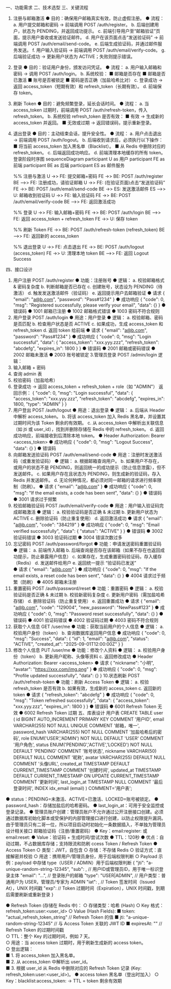 一、功能需求
二、技术选型
三、关键流程
1. 注册与邮箱激活
● 目的：确保用户邮箱真实有效，防止虚假注册。
● 流程：
  a. 用户提交邮箱和密码 → 前端调用 POST /auth/register。
  b. 后端创建用户，状态为 PENDING，并返回成功提示。
  c. 前端引导用户至“邮箱验证”页面，提示用户查收或发送验证邮件。
  d.  用户在该页面点击“发送验证码” → 前端调用 POST /auth/email/send-code。
  e. 后端生成验证码，并通过邮件服务发送。
  f. 用户输入验证码 → 前端调用 POST /auth/email/verify-code。
  g. 后端验证成功 → 更新用户状态为 ACTIVE；失败则提示错误。
2. 登录
● 目的：验证用户身份，颁发访问凭证。
● 流程：
  a. 用户输入邮箱和密码 → 调用 POST /auth/login。
  b. 系统校验：
    ■ 邮箱是否存在
    ■ 邮箱是否已激活
    ■ 账号是否被锁定
    ■ 密码是否正确（加盐哈希比对）
  c. 登录成功 → 返回 access_token（短期有效）和 refresh_token（长期有效）。
  d. 前端保存 token。
3. 刷新 Token
● 目的：避免频繁登录，延长会话时间。
● 流程：
  a. 当 access_token 过期时，前端调用 POST /auth/refresh-token，传入 refresh_token。
  b. 系统校验 refresh_token 是否有效：
    ■ 有效 → 生成新的 access_token 并返回。
    ■ 无效或过期 → 返回错误码，提示重新登录。
4. 退出登录
● 目的：主动结束会话，提升安全性。
● 流程：
  a. 用户点击退出 → 前端调用 POST /auth/logout。
  b. 后端收到请求后，必须执行以下操作：
    ■ 将当前 access_token 加入黑名单（Blacklist）。
    ■ 从 Redis 中删除对应的 refresh_token。
  c. 后端返回成功响应。
  d. 前端清理本地缓存的所有 token。
登录阶段时序图
sequenceDiagram
    participant U as 用户
    participant FE as 前端
    participant BE as 后端
    participant ES as 邮件服务

    %% 注册与激活
    U ->> FE: 提交邮箱+密码
    FE ->> BE: POST /auth/register
    BE -->> FE: 注册成功，请验证邮箱
    U ->> FE: (在验证页面)点击“发送验证码”
    FE ->> BE: POST /auth/email/send-code
    BE ->> ES: 发送激活邮件
    ES -->> U: 邮箱收到验证码
    U ->> FE: 输入验证码
    FE ->> BE: POST /auth/email/verify-code
    BE -->> FE: 返回激活成功

    %% 登录
    U ->> FE: 输入邮箱+密码
    FE ->> BE: POST /auth/login
    BE -->> FE: 返回 access_token + refresh_token
    FE ->> U: 保存 token

    %% 刷新 Token
    FE ->> BE: POST /auth/refresh-token (refresh_token)
    BE -->> FE: 返回新的 access_token

    %% 退出登录
    U ->> FE: 点击退出
    FE ->> BE: POST /auth/logout (access_token)
    FE ->> U: 清理本地 token
    BE -->> FE: 返回 Logout Success


四、接口设计
1. 用户注册
POST /auth/register
● 功能：注册账号
● 逻辑：
  a. 校验邮箱格式 & 密码复杂度
  b. 判断邮箱是否已存在
  c. 创建账号，状态设为 PENDING（待激活）
  d. 触发发送激活邮件（验证码）
  e. 返回提示用户去邮箱验证
● 请求
{ "email": "a@b.com", "password": "Pass#1234" }
● 成功响应
{
  "code": 0,
  "msg": "Registered successfully, please verify your email",
  "data": {}
}
● 错误码
● 1001 邮箱已注册
● 1002 邮箱格式错误
● 1003 密码不符合规则
2. 用户登录
POST /auth/login
● 用途：用户登录
● 逻辑：
  a. 校验邮箱、密码是否匹配
  b. 检查用户状态是否 ACTIVE
  c. 如果成功，生成 access_token 和 refresh_token
  d. 返回 token 给前端
● 请求
{ "email": "a@b.com", "password": "Pass#1234" }
● 成功响应
{
  "code": 0,
  "msg": "Login successful",
  "data": {
    "access_token": "xxx.yyy.zzz",
    "refresh_token": "abcdefg",
    "expires_in": 1800
  }
}
● 错误码
● 2001 邮箱或密码错误
● 2002 邮箱未激活
● 2003 账号被锁定
3.管理员登录
POST /admin/login
逻辑：
1. 输入邮箱 + 密码
2. 查询 admin 表
3. 校验密码（加盐哈希）
4. 登录成功 → 返回 access_token + refresh_token + role（如 "ADMIN"）
返回示例：
{
  "code": 0,
  "msg": "Login successful",
  "data": {
    "access_token": "xxx.yyy.zzz",
    "refresh_token": "abcdefg",
    "expires_in": 1800,
    "type": "ADMIN" 
  }
}
3. 用户登出
POST /auth/logout
● 用途：退出登录
● 逻辑：
  a. 后端从 Header 中解析 access_token。
  b. 将该 access_token 加入 Redis 黑名单，并设置其过期时间为该 Token 剩余的有效期。
  c. 从 access_token 中解析出关联信息（如 jti 或 user_id），找到并删除存储在 Redis 中的 refresh_token。
  d. 返回成功响应，前端接收到后清除本地 token。
● Header
Authorization: Bearer <access_token>
● 成功响应
{
  "code": 0,
  "msg": "Logout Success",
  "data": {}
}
● 错误码
4. 向邮箱发送验证码
POST /auth/email/send-code
● 用途：注册时发送激活码（或重发验证码）
● 逻辑：
  a. 根据邮箱查询用户。
  b. 如果用户不存在，或用户的状态不是 PENDING，则返回统一的成功提示（防止信息泄露），但不发送邮件。
  c. 如果用户存在且状态为 PENDING，则生成新的验证码，存入 Redis 并发送邮件。
  d.  无论何种情况，都必须对同一邮箱的请求进行频率限制（防刷）。
● 请求
{ "email": "a@b.com" }
● 成功响应
{
  "code": 0,
  "msg": "If the email exists, a code has been sent",
  "data": {}
}
● 错误码
● 3001 请求过于频繁
5. 校验邮箱验证码
POST /auth/email/verify-code
● 用途：用户输入验证码完成邮箱激活
● 逻辑：
  a. 校验验证码是否正确 & 未过期
  b. 更新用户状态为 ACTIVE
  c. 删除验证码（防止重复使用）
  d. 返回激活成功
● 请求
{ "email": "a@b.com", "code": "384219" }
● 成功响应
{
  "code": 0,
  "msg": "Email verified successfully",
  "data": { "status": "ACTIVE" }
}
● 错误码
● 3002 验证码错误
● 3003 验证码过期
● 3004 错误次数过多
6. 忘记密码
POST /auth/password/forgot
● 功能：申请发送密码重置验证码
● 逻辑：
  a. 前端传入邮箱
  b. 后端查询是否存在该邮箱（如果不存在也返回成功提示，防止暴露用户信息）
  c. 如果存在，生成重置密码验证码，存入缓存（Redis）
  d. 发送邮件给用户
  e. 返回统一提示 “验证码已发送”	
● 请求
{ "email": "a@b.com" }
● 成功响应
{
  "code": 0,
  "msg": "If the email exists, a reset code has been sent",
  "data": {}
}
● 4004 请求过于频繁（防刷）
● 4005 邮箱未注册
7. 重置密码
POST /auth/password/reset
● 功能：重置密码
● 逻辑：
  a. 校验验证码是否正确 & 未过期
  b. 校验新密码复杂度
  c. 更新用户密码（需加盐哈希存储）
  d. 删除验证码（防止重复使用）
  e. 返回重置成功
● 请求
{ "email": "a@b.com", "code": "129004", "new_password": "NewPass#123" }
● 成功响应
{
  "code": 0,
  "msg": "Password reset successfully",
  "data": {}
}
● 错误码
● 4001 验证码错误
● 4002 验证码过期
● 4003 密码不符合规则
8. 获取个人信息
GET /user/me
● 功能：获取当前用户的个人信息
● 逻辑：
  a. 校验用户身份（token）
  b. 查询数据库返回用户信息
● 成功响应
{
  "code": 0,
  "msg": "Success",
  "data": {
    "id": 1,
    "email": "a@b.com",
    "status": "ACTIVE",
    "created_at": "2025-09-01T12:00:00Z"
  }
}
9. 修改个人信息
PUT /user/me
● 功能：修改个人资料
● 逻辑：
  a. 校验用户身份（token）
  b. 更新用户昵称、头像等资料
  c. 返回修改成功
● Header
Authorization: Bearer <access_token>
● 请求
{ "nickname": "小明", "avatar": "https://xxx.com/img.png" }
● 成功响应
{
  "code": 0,
  "msg": "Profile updated successfully",
  "data": {}
}
10.状态刷新
POST /auth/refresh-token
● 功能：刷新 Access Token
● 逻辑：
  a. 校验 refresh_token 是否有效
  b. 如果有效，生成新的 access_token
  c. 返回新的 token
● 请求
{ "refresh_token": "abcdefg" }
● 成功响应
{
  "code": 0,
  "msg": "Token refreshed successfully",
  "data": {
    "access_token": "xxx.yyy.zzz",
    "expires_in": 1800
  }
}
● 错误码
● 6001 Refresh Token 无效
● 6002 Refresh Token 过期
五、库表设计
用户表
CREATE TABLE user (
  id BIGINT AUTO_INCREMENT PRIMARY KEY COMMENT '用户ID',
  email VARCHAR(255) NOT NULL UNIQUE COMMENT '邮箱，唯一',
  password_hash VARCHAR(255) NOT NULL COMMENT '加盐哈希后的密码',
  role ENUM('USER','ADMIN') NOT NULL DEFAULT 'USER' COMMENT '用户角色',
  status ENUM('PENDING','ACTIVE','LOCKED') NOT NULL DEFAULT 'PENDING' COMMENT '账号状态',
  nickname VARCHAR(50) DEFAULT NULL COMMENT '昵称',
  avatar VARCHAR(255) DEFAULT NULL COMMENT '头像URL',
  created_at TIMESTAMP DEFAULT CURRENT_TIMESTAMP COMMENT '创建时间',
  updated_at TIMESTAMP DEFAULT CURRENT_TIMESTAMP ON UPDATE CURRENT_TIMESTAMP COMMENT '更新时间',
  last_login_at TIMESTAMP NULL COMMENT '最后登录时间',
  INDEX idx_email (email)
) COMMENT='用户表';

● status：PENDING=未激活、ACTIVE=已激活、LOCKED=账号被锁定。
● password_hash：存储加盐后的哈希密码。
● last_login_at：可用于安全监控或登录记录。
● 管理员账户创建：管理员账户不允许通过公开注册接口创建。必须通过数据库初始化脚本或受保护的内部管理接口进行创建，以防止权限提升漏洞。由于管理员只有二哥一位，所以项目启动时初始化一条数据插入，不单独为管理员设计相关接口
邮箱验证码（注册/重置密码）
● Key：email:register:<email> 或 email:reset:<email>
● Value：验证码 + 生成时间/尝试次数
● TTL：120秒
● 优点：自动过期，不占数据库存储；支持限流和防刷
ccess Token / Refresh Token
● Access Token
  ○ 类型：JWT，自包含
  ○ 存储：不存储 Redis
  ○ 验证方式：直接解密并校验
  ○ 用途：携带用户/管理员身份，用于后端权限判断
  ○ Payload 示例：payload 中存储 type（USER / ADMIN）用于后端权限判断
{
  "jti": "a-unique-random-string-12345",
  "sub": <id>,           // 用户ID或管理员ID，用于唯一标识登录主体
  "email": "...",        // 登录账户的邮箱
  "type": "USER|ADMIN",  // 用户类型：普通用户为 USER，管理员/专家为 ADMIN
  "iat": <timestamp>,    // Token 签发时间（Issued At），UNIX 时间戳
  "exp": <timestamp>     // Token 过期时间（Expiration），UNIX 时间戳，到期后需要刷新或重新登录
}

● Refresh Token (存储在 Redis 中)：
  ○ 存储类型：哈希 (Hash)
  ○ Key 格式：refresh_token:user:<user_id>
  ○ Value (Hash Fields):
    ■ token: "actual_refresh_token_string"   // Refresh Token 的值
    ■ jti: "a-unique-random-string-12345"  // 与 Access Token 关联的 JWT ID
    ■ expiresAt: ""               // Refresh Token 的过期时间戳   
  ○ TTL：整个 Key 的过期时间，例如 7 天。   
  ○ 用途：当 access token 过期时，用于刷新生成新的 access token。  
  ○ 登出逻辑：       
    ■ 1. 将 access_token 加入黑名单。       
    ■ 2. 从 access_token 中解析出 user_id。       
    ■ 3. 根据 user_id 从 Redis 中删除对应的 Refresh Token 记录 (Key: refresh_token:user:<user_id>)。
● access token 黑名单（登出时加入）
  ○ Key：blacklist:access_token:<token> → TTL = token 剩余有效期


